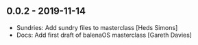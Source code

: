 ## 0.0.2 - 2019-11-14

* Sundries: Add sundry files to masterclass [Heds Simons]
* Docs: Add first draft of balenaOS masterclass [Gareth Davies]
